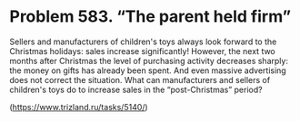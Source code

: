 # Problem 583. “The parent held firm”

Sellers and manufacturers of children's toys always look forward to the Christmas holidays: sales increase significantly! However, the next two months after Christmas the level of purchasing activity decreases sharply: the money on gifts has already been spent. And even massive advertising does not correct the situation. What can manufacturers and sellers of children's toys do to increase sales in the “post-Christmas” period?

(https://www.trizland.ru/tasks/5140/)